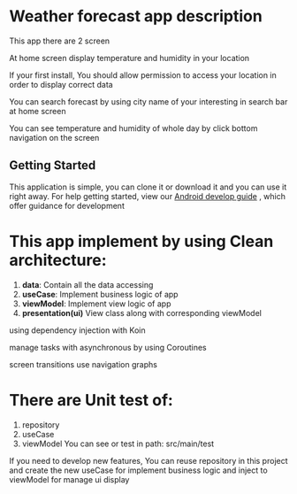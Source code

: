 # Weather forecast app description

This app there are 2 screen

At home screen display temperature and humidity in your location

If your first install, You should allow permission to access your location in order to display correct data

You can search forecast by using city name of your interesting in search bar at home screen

You can see temperature and humidity of whole day by click bottom navigation on the screen

## Getting Started
This application is simple, you can clone it or download it and you can use it right away.
For help getting started, view our [Android develop guide](https://developer.android.com/docs) , which offer guidance for development

# This app implement by using Clean architecture:
1. **data**: Contain all the data accessing
2. **useCase**: Implement business logic of app
3. **viewModel**: Implement view logic of app
4. **presentation(ui)** View class along with corresponding viewModel

using dependency injection with Koin

manage tasks with asynchronous by using Coroutines

screen transitions use navigation graphs

# There are Unit test of:
1. repository
2. useCase
3. viewModel
You can see or test in path: src/main/test

If you need to develop new features, You can reuse repository in this project
and create the new useCase for implement business logic
and inject to viewModel for manage ui display
